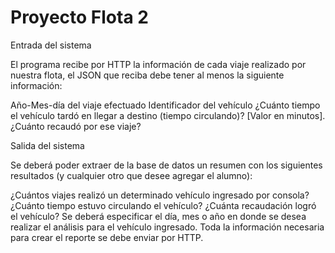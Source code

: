 # Proyecto Flota 2
Entrada del sistema

El programa recibe por HTTP la información de cada viaje realizado por nuestra flota, el JSON que reciba debe tener al menos la siguiente información:

Año-Mes-día del viaje efectuado
Identificador del vehículo
¿Cuánto tiempo el vehículo tardó en llegar a destino (tiempo circulando)? [Valor en minutos].
¿Cuánto recaudó por ese viaje?

Salida del sistema

Se deberá poder extraer de la base de datos un resumen con los siguientes resultados (y cualquier otro que desee agregar el alumno):

¿Cuántos viajes realizó un determinado vehículo ingresado por consola?
¿Cuánto tiempo estuvo circulando el vehículo?
¿Cuánta recaudación logró el vehículo?
Se deberá especificar el día, mes o año en donde se desea realizar el análisis para el vehículo ingresado. Toda la información necesaria para crear el reporte se debe enviar por HTTP.
